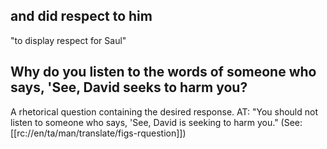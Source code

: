 ## and did respect to him ##

"to display respect for Saul"

## Why do you listen to the words of someone who says, 'See, David seeks to harm you? ##

A rhetorical question containing the desired response.  AT: "You should not listen to someone who says, 'See, David is seeking to harm you." (See: [[rc://en/ta/man/translate/figs-rquestion]])